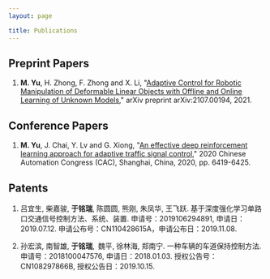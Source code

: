 ```yaml
---
layout: page

title: Publications
---
```


## Preprint Papers
1. **M. Yu**, H. Zhong, F. Zhong and X. Li, "[Adaptive Control for Robotic Manipulation of Deformable Linear Objects with Offline and Online Learning of Unknown Models](https://arxiv.org/abs/2107.00194)," arXiv preprint arXiv:2107.00194, 2021.


## Conference Papers
1. **M. Yu**, J. Chai, Y. Lv and G. Xiong, "[An effective deep reinforcement learning approach for adaptive traffic signal control](https://doi.org/10.1109/CAC51589.2020.9327396)," 2020 Chinese Automation Congress (CAC), Shanghai, China, 2020, pp. 6419-6425.


## Patents

1. 吕宜生, 柴嘉骏, **于铭瑞**, 陈圆圆, 熊刚, 朱凤华, 王飞跃. 基于深度强化学习单路口交通信号控制方法、系统、装置. 申请号：2019106294891, 申请日：2019.07.12. 申请公布号：CN110428615A，申请公布日：2019.11.08.

2. 孙宏滨, 南智雄, **于铭瑞**, 魏平, 徐林海, 郑南宁. 一种车辆的车道保持控制方法. 申请号：2018100047576, 申请日：2018.01.03. 授权公告号：CN108297866B, 授权公告日：2019.10.15.
